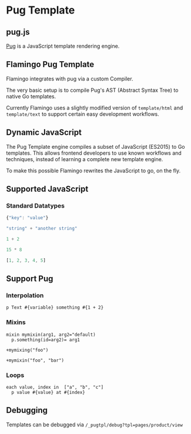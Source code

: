 # Pug Template

## pug.js

[Pug](https://pugjs.org/api/getting-started.html) is a JavaScript template rendering engine.
 
## Flamingo Pug Template

Flamingo integrates with pug via a custom Compiler.

The very basic setup is to compile Pug's AST (Abstract Syntax Tree) to native Go templates.

Currently Flamingo uses a slightly modified version of `template/html` and `template/text` to support
certain easy development workflows.

## Dynamic JavaScript

The Pug Template engine compiles a subset of JavaScript (ES2015) to Go templates.
This allows frontend developers to use known workflows and techniques, instead of learning
a complete new template engine.

To make this possible Flamingo rewrites the JavaScript to go, on the fly.

## Supported JavaScript

### Standard Datatypes

```javascript
{"key": "value"}

"string" + "another string"

1 + 2

15 * 8

[1, 2, 3, 4, 5]
```

## Support Pug

### Interpolation

```pug
p Text #{variable} something #{1 + 2}
```

### Mixins

```pug
mixin mymixin(arg1, arg2="default)
  p.something(id=arg2)= arg1
  
+mymixing("foo")

+mymixin("foo", "bar")
```

### Loops

```pug
each value, index in  ["a", "b", "c"]
  p value #{value} at #{index}
```

## Debugging

Templates can be debugged via `/_pugtpl/debug?tpl=pages/product/view`
